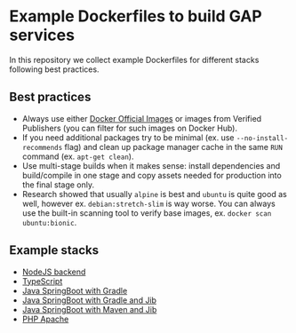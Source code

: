 # Example Dockerfiles to build GAP services

In this repository we collect example Dockerfiles for different stacks following best practices.

## Best practices

- Always use either [Docker Official Images](https://docs.docker.com/docker-hub/official_images/) or images from Verified Publishers (you can filter for such images on Docker Hub).
- If you need additional packages try to be minimal (ex. use `--no-install-recommends` flag) and clean up package manager cache in the same `RUN` command (ex. `apt-get clean`).
- Use multi-stage builds when it makes sense: install dependencies and build/compile in one stage and copy assets needed for production into the final stage only.
- Research showed that usually `alpine` is best and `ubuntu` is quite good as well, however ex. `debian:stretch-slim` is way worse. You can always use the built-in scanning tool to verify base images, ex. `docker scan ubuntu:bionic`.

## Example stacks

- [NodeJS backend](nodejs/)
- [TypeScript](typescript/)
- [Java SpringBoot with Gradle](java-gradle/)
- [Java SpringBoot with Gradle and Jib](java-gradle-jib/)
- [Java SpringBoot with Maven and Jib](java-mvn-jib/)
- [PHP Apache](php-apache/)
